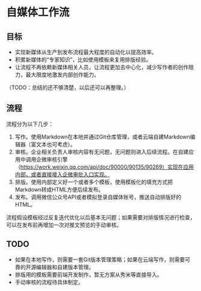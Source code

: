 # 自媒体工作流

## 目标

- 实现新媒体从生产到发布流程最大程度的自动化以提高效率。
- 积累新媒体的“专家知识”，比如使用模板来复用排版经验。
- 让流程不再依赖新媒体相关人员，让流程更加去中心化，减少写作者的创作阻力，最大限度地激发内部创作能力。

（TODO：总结的还不够清楚，以后还可以再整理。）

## 流程

流程分为以下几步：
1. 写作。使用Markdown在本地并通过Git仓库管理，或者云端自建Markdown编辑器（富文本也可考虑）。
2. 审核。企业相关负责人审核内容有无问题，无问题则进入后续流程。在自建应用中调用企微审核引擎（https://work.weixin.qq.com/api/doc/90000/90135/90269）实现在应用内部，或者直接接入企微审批入口实现。
3. 排版。使用内部定义好一个或者多个模板，使用模板化的填充方式把Markdown转成HTML方便后续发布。
4. 发布。调用微信公众号API或者模拟登录自媒体账号，推送自动排版好的HTML。

流程假设模板经过反复迭代优化以后基本无问题；如果需要对排版情况进行检查，可以在发布前再增加一次对推文预览的手动审核。


## TODO

- 如果在本地写作，则需要一套Git版本管理策略；如果在云端写作，则需要可靠的开源编辑器和自建版本管理。
- 排版用的模板需要前端开发制作，暂无方案从秀米等直接导入。
- 手动审核的流程待具体制定。